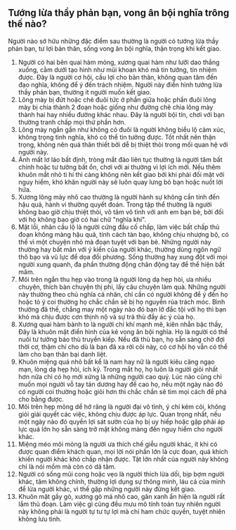 ## Tướng lừa thầy phản bạn, vong ân bội nghĩa trông thế nào?

Người nào sở hữu những đặc điểm sau thường là người có tướng lừa thầy phản bạn, tư lợi bản thân, sống vong ân bội nghĩa, thận trọng khi kết giao. 

1. Người có hai bên quai hàm mỏng, xương quai hàm như lưỡi dao thẳng xuống, cằm dưới tạo hình như mũi khoan khó mà tin tưởng, tín nhiệm được. Đây là người cơ hội, cầu lợi cho bản thân, không quan tâm đến đạo nghĩa, không để ý đến trách nhiệm. Người này điển hình tướng lừa thầy phản bạn, thường ít người muốn kết giao.
2. Lông mày bị đứt hoặc chẻ đuôi tức ở phần giữa hoặc phần đuôi lông mày bị chia thành 2 đoạn hoặc giống như đường chẽ chia lông mày thành hai hay nhiều đường khác nhau. Đây là người bội tín, chơi với bạn thường tranh chấp mọi thứ phần hơn.
3. Lông mày ngắn gần như không có đuôi là người không biểu lộ cảm xúc, không trọng tình nghĩa, khó có thể tin tưởng được. Tốt nhất nên thận trọng, không nên quá thân thiết bởi dễ bị thiệt thòi trong mối quan hệ với người này.
4. Ánh mất lơ láo bất định, tròng mắt đảo liên tục thường là người tâm bất chính hoặc tư tưởng bất ổn, chơi với ai thường vì lợi ích mới. Nếu thêm khuôn mắt nhỏ ti hí thì càng không nên kết giao bởi khi phải đối mặt với nguy hiểm, khó khăn người này sẽ luôn quay lưng bỏ bạn hoặc nuốt lời hứa.
5. Xương lông mày nhô cao thường là người hành sự không cần tính đến hậu quả, hành vi thường quyết đoán. Trong tập thể thường là người không bao giờ chịu thiệt thòi, vô tâm vô tình với anh em bạn bè, bởi đối với họ không bao giờ có hai chữ "nghĩa khí".
6. Mặt lồi, nhãn cầu lộ là người cứng đầu cố chấp, làm việc bất chấp thủ đoạn không màng hậu quả, tính cách tàn bạo, không chịu nhượng bộ, có thể vì một chuyện nhỏ mà đoạn tuyệt với bạn bè. Những người này thường hay bất mãn với ý kiến của người khác, thường dùng ngôn ngữ thô bạo và vũ lực để dọa đối phương. Sống thường hay xung đột với mọi người xung quanh, đa phần thường động chân động tay để thể hiện bất mãm.
7. Môi trên ngắn thu hẹp vào trong là người lòng dạ hẹp hòi, ưa nhiều chuyện, thích bàn chuyện thị phi, lấy câu chuyện làm quà. Những người này thường theo chủ nghĩa cá nhân, chỉ cần có người không để ý đến họ hoặc tỏ ý coi thường họ chắc chắn sẽ bị họ nguyền rủa trách móc. Bình thường đã thế, chẳng may một ngày nào đó bạn lỡ đắc tội với họ thì bạn khó mà chịu được cơn thịnh nộ và sự trả thù đầy ác ý của họ.
8. Xương quai hàm bành to là người chí khí mạnh mẽ, kiên nhẫn bậc thầy, Đây là khuôn mặt điển hình của kẻ vong ân bội nghĩa. Họ là người có thể nuôi tư tưởng báo thù truyền kiếp. Nếu đã thù bạn, họ sẵn sàng chờ đợi thời cơ, thậm chí cho dù là bạn đã xa rời cõi này, có cơ hội họ vẫn có thể làm cho bạn thân bại danh liệt.
9. Khuôn miệng quá nhỏ bất kể là nam hay nữ là người kiêu căng ngạo mạn, lòng dạ hẹp hòi, ích kỷ. Trong mắt họ, họ luôn là người giỏi nhất hơn nữa chỉ có họ mới xứng là những người cao quý. Lúc nào cũng chỉ muốn mọi người vỗ tay tán dương hay đề cao họ, nếu một ngày nào đó có người coi thường hoặc giỏi hơn thì chắc chắn sẽ tìm mọi cách để phá cho bằng được.
10. Môi trên hẹp mỏng dể hở răng là người đại vô tình, ý chí kém cỏi, không giỏi giải quyết các việc, không chịu được áp lực. Quan trọng nhất, nếu một ngày nào đó quyền lợi sát sườn của họ bị uy hiếp hoặc gặp phải áp lực quá lớn họ sẵn sàng trở mặt không màng đến nguy hiểm cho người khác.
11. Miệng méo môi mỏng là người ưa thích chế giễu người khác, ít khi có được quan điểm khách quan, mọi lời nói phần lớn là cực đoan, quá khích khiến người khác khó chấp nhận được. Tật lớn nhất của người này không chỉ là nói mồm mà còn có dã tâm.
12. Người có sống mũi cong hoặc vẹo là người thích lừa dối, bịp bợm người khác, tâm không chính, thường lợi dụng sự thông minh, láu cá của mình để lừa người khác, vì thế gặp những người này đừng kết giao.
13. Khuôn mặt gầy gò, xương gò má nhô cao, gân xanh ẩn hiện là người rất lắm thủ đoạn. Làm việc gì cũng đều mưu mô tính toán tuy nhiên người này không phải là người tự tư tự lợi mà chỉ ham chức quyền, tuyệt nhiên không lưu tình. 
